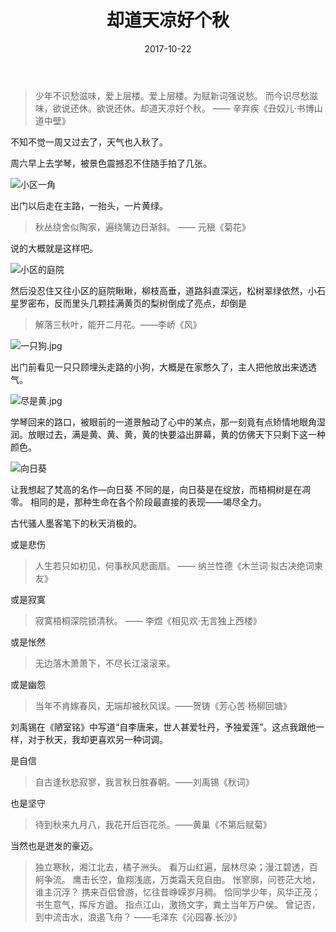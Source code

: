 ﻿---
layout: post
title: 却道天凉好个秋
date: 2017-10-22
categories: blog
tags: [诗句,古典,风景,季节,生命，心态]
description: 

---
>少年不识愁滋味，爱上层楼。爱上层楼。为赋新词强说愁。
而今识尽愁滋味，欲说还休。欲说还休。却道天凉好个秋。
 —— 辛弃疾《丑奴儿·书博山道中壁》

不知不觉一周又过去了，天气也入秋了。



周六早上去学琴，被景色震撼忍不住随手拍了几张。


![小区一角](http://upload-images.jianshu.io/upload_images/726103-3ab57b900db216fe.jpg?imageMogr2/auto-orient/strip%7CimageView2/2/w/1240)

出门以后走在主路，一抬头，一片黄绿。

>秋丛绕舍似陶家，遍绕篱边日渐斜。 —— 元稹《菊花》

说的大概就是这样吧。


![小区的庭院](http://upload-images.jianshu.io/upload_images/726103-8d34d1f942eda47a.jpg?imageMogr2/auto-orient/strip%7CimageView2/2/w/1240)

然后没忍住又往小区的庭院瞅瞅，柳枝高垂，道路斜直深远，松树翠绿依然，小石星罗密布，反而里头几颗挂满黄页的梨树倒成了亮点，却倒是

> 解落三秋叶，能开二月花。——李峤《风》

![一只狗.jpg](http://upload-images.jianshu.io/upload_images/726103-f1d3c634b040a3fa.jpg?imageMogr2/auto-orient/strip%7CimageView2/2/w/1240)

出门前看见一只只顾埋头走路的小狗，大概是在家憋久了，主人把他放出来透透气。

![尽是黄.jpg](http://upload-images.jianshu.io/upload_images/726103-725f25ab62f95207.jpg?imageMogr2/auto-orient/strip%7CimageView2/2/w/1240)

学琴回来的路口，被眼前的一道景触动了心中的某点，那一刻竟有点矫情地眼角湿润。放眼过去，满是黄、黄、黄，黄的快要溢出屏幕，黄的仿佛天下只剩下这一种颜色。

![向日葵](http://upload-images.jianshu.io/upload_images/726103-cfb3be7de2082c45.jpg?imageMogr2/auto-orient/strip%7CimageView2/2/w/1240)

让我想起了梵高的名作—向日葵
不同的是，向日葵是在绽放，而梧桐树是在凋零。
相同的是，那种生命在各个阶段最直接的表现——竭尽全力。

古代骚人墨客笔下的秋天消极的。

或是悲伤
>人生若只如初见，何事秋风悲画扇。 —— 纳兰性德《木兰词·拟古决绝词柬友》

或是寂寞
>寂寞梧桐深院锁清秋。 —— 李煜《相见欢·无言独上西楼》

或是怅然
>无边落木萧萧下，不尽长江滚滚来。

或是幽怨
>当年不肯嫁春风，无端却被秋风误。——贺铸《芳心苦·杨柳回塘》

刘禹锡在《陋室铭》中写道“自李唐来，世人甚爱牡丹，予独爱莲”。这点我跟他一样，对于秋天，我却更喜欢另一种词调。

是自信
>自古逢秋悲寂寥，我言秋日胜春朝。——刘禹锡《秋词》

也是坚守
>待到秋来九月八，我花开后百花杀。——黄巢《不第后赋菊》

当然也是迸发的豪迈。

> 独立寒秋，湘江北去，橘子洲头。
看万山红遍，层林尽染；漫江碧透，百舸争流。
鹰击长空，鱼翔浅底，万类霜天竞自由。
怅寥廓，问苍茫大地，谁主沉浮？
携来百侣曾游，忆往昔峥嵘岁月稠。
恰同学少年，风华正茂；书生意气，挥斥方遒。
指点江山，激扬文字，粪土当年万户侯。
曾记否，到中流击水，浪遏飞舟？
——毛泽东《沁园春.长沙》